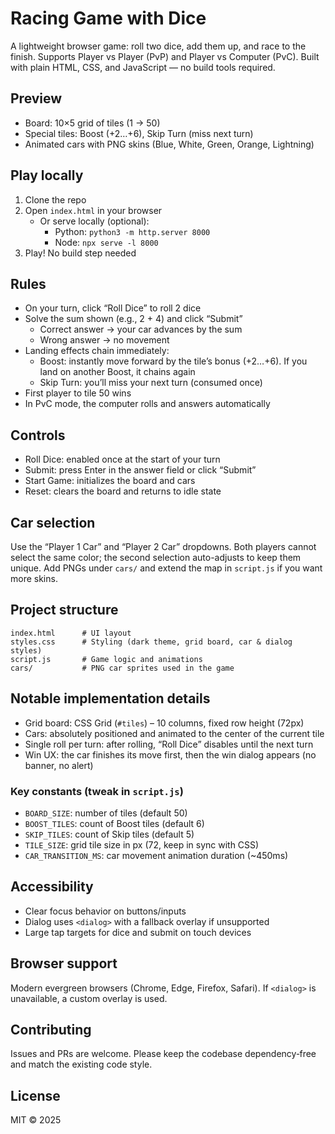 # Racing Game with Dice

A lightweight browser game: roll two dice, add them up, and race to the finish. Supports Player vs Player (PvP) and Player vs Computer (PvC). Built with plain HTML, CSS, and JavaScript — no build tools required.

## Preview

- Board: 10×5 grid of tiles (1 → 50)
- Special tiles: Boost (+2…+6), Skip Turn (miss next turn)
- Animated cars with PNG skins (Blue, White, Green, Orange, Lightning)

## Play locally

1. Clone the repo
2. Open `index.html` in your browser
   - Or serve locally (optional):
     - Python: `python3 -m http.server 8000`
     - Node: `npx serve -l 8000`
3. Play! No build step needed

## Rules

- On your turn, click “Roll Dice” to roll 2 dice
- Solve the sum shown (e.g., 2 + 4) and click “Submit”
  - Correct answer → your car advances by the sum
  - Wrong answer → no movement
- Landing effects chain immediately:
  - Boost: instantly move forward by the tile’s bonus (+2…+6). If you land on another Boost, it chains again
  - Skip Turn: you’ll miss your next turn (consumed once)
- First player to tile 50 wins
- In PvC mode, the computer rolls and answers automatically

## Controls

- Roll Dice: enabled once at the start of your turn
- Submit: press Enter in the answer field or click “Submit”
- Start Game: initializes the board and cars
- Reset: clears the board and returns to idle state

## Car selection

Use the “Player 1 Car” and “Player 2 Car” dropdowns. Both players cannot select the same color; the second selection auto-adjusts to keep them unique. Add PNGs under `cars/` and extend the map in `script.js` if you want more skins.

## Project structure

```
index.html      # UI layout
styles.css      # Styling (dark theme, grid board, car & dialog styles)
script.js       # Game logic and animations
cars/           # PNG car sprites used in the game
```

## Notable implementation details

- Grid board: CSS Grid (`#tiles`) – 10 columns, fixed row height (72px)
- Cars: absolutely positioned and animated to the center of the current tile
- Single roll per turn: after rolling, “Roll Dice” disables until the next turn
- Win UX: the car finishes its move first, then the win dialog appears (no banner, no alert)

### Key constants (tweak in `script.js`)

- `BOARD_SIZE`: number of tiles (default 50)
- `BOOST_TILES`: count of Boost tiles (default 6)
- `SKIP_TILES`: count of Skip tiles (default 5)
- `TILE_SIZE`: grid tile size in px (72, keep in sync with CSS)
- `CAR_TRANSITION_MS`: car movement animation duration (~450ms)

## Accessibility

- Clear focus behavior on buttons/inputs
- Dialog uses `<dialog>` with a fallback overlay if unsupported
- Large tap targets for dice and submit on touch devices

## Browser support

Modern evergreen browsers (Chrome, Edge, Firefox, Safari). If `<dialog>` is unavailable, a custom overlay is used.

## Contributing

Issues and PRs are welcome. Please keep the codebase dependency‑free and match the existing code style.

## License

MIT © 2025
